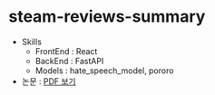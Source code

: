 # steam-reviews-summary
- Skills
  - FrontEnd : React
  - BackEnd : FastAPI
  - Models : hate_speech_model, pororo
- 논문 : [PDF 보기](docs/Filtering_and_Summarization_of_Profanity_and_Hate_Speech_in_Steam_Platform.pdf)
